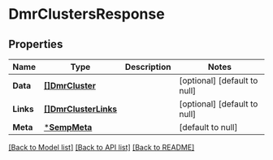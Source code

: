 # DmrClustersResponse

## Properties
Name | Type | Description | Notes
------------ | ------------- | ------------- | -------------
**Data** | [**[]DmrCluster**](DmrCluster.md) |  | [optional] [default to null]
**Links** | [**[]DmrClusterLinks**](DmrClusterLinks.md) |  | [optional] [default to null]
**Meta** | [***SempMeta**](SempMeta.md) |  | [default to null]

[[Back to Model list]](../README.md#documentation-for-models) [[Back to API list]](../README.md#documentation-for-api-endpoints) [[Back to README]](../README.md)

